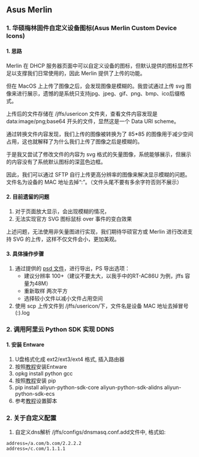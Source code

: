 ## Asus Merlin

### 1. 华硕梅林固件自定义设备图标(Asus Merlin Custom Device Icons)
#### 1. 思路

Merlin 在 DHCP 服务器页面中可以自定义设备的图标，但默认提供的图标显然不足以支撑我们日常使用的，因此 Merlin 提供了上传的功能。

但在 MacOS 上上传了图像之后，会发现图像是模糊的。我尝试通过上传 svg 图像来进行展示，遗憾的是系统只支持jpg、jpeg、gif、png、bmp、ico后缀格式。

上传后的文件存储在 /jffs/usericon 文件夹，查看文件内容发现是 data:image/png;base64 开头的文件，显然这是一个 Data URI scheme。

通过转换文件内容发现，我们上传的图像被转换为了 85*85 的图像用于减少空间占用，这也就解释了为什么我们上传了图像之后是模糊的。

于是我又尝试了修改文件的内容为 svg 格式的矢量图像，系统能够展示，但展示的内容没有了系统默认图标的深蓝色边框。

因此，我们可以通过 SFTP 自行上传更高分辨率的图像来解决显示模糊的问题。文件名为设备的 MAC 地址去掉“:”。（文件头尾不要有多余字符否则不展示）

#### 2. 目前遗留的问题
1. 对于页面放大显示，会出现模糊的情况，
2. 无法实现官方 SVG 图标鼠标 over 事件的变白效果

上述问题，无法使用非矢量图进行实现，我们期待华硕官方或 Merlin 进行改进支持 SVG 的上传，这样不仅文件会小，更加美观。

#### 3. 具体操作步骤
1.  通过提供的 [psd 文件](../imgs/merlin/device_icons.psd)，进行导出，PS 导出选项：
	+ 建议分辨率 100+（建议不要太大，以我手中的RT-AC86U 为例，jffs 容量为48M）
	+ 重新取样 两次平方
	+ 选择较小文件以减小文件占用空间
2.  使用 scp 上传文件到 /jffs/usericon/下，文件名是设备 MAC 地址去掉冒号(:).log

### 2. 调用阿里云 Python SDK 实现 DDNS
#### 1. 安装 Entware
1. U盘格式化成 ext2/ext3/ext4 格式, 插入路由器
2. 按照[教程](https://hqt.ro/how-to-install-new-generation-entware/)安装Entware
3. opkg install python gcc
4. 按照[教程](https://pip.pypa.io/en/stable/installing/)安装 pip
5. pip install aliyun-python-sdk-core aliyun-python-sdk-alidns aliyun-python-sdk-ecs
6. 参考[教程](https://github.com/poplar89/poplar89-scripts/blob/master/README.md)设置脚本

### 2. 关于自定义配置
1. 自定义dns解析
/jffs/configs/dnsmasq.conf.add文件中, 格式如:
```
address=/a.com/b.com/2.2.2.2
address=/c.com/1.1.1.1
```
